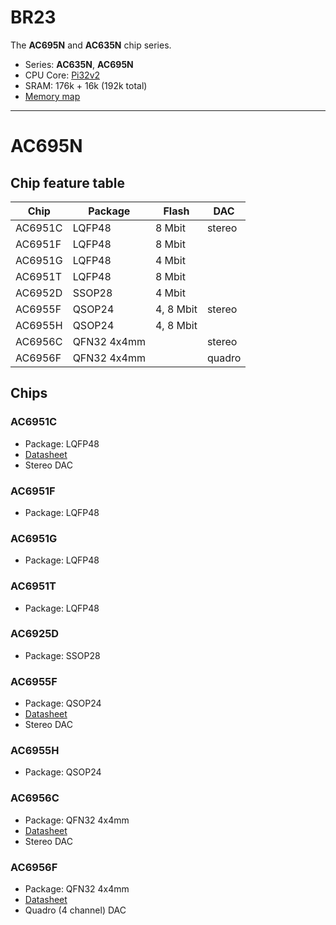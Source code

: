 # BR23

The **AC695N** and **AC635N** chip series.

- Series: **AC635N**, **AC695N**
- CPU Core: [Pi32v2](../../cpu/index.md#pi32)
- SRAM: 176k + 16k (192k total)
- [Memory map](memmap.md)

--------------------------------------------------------------------------------
# AC695N

## Chip feature table

| Chip    | Package     | Flash     | DAC    |
|---------|-------------|-----------|--------|
| AC6951C | LQFP48      | 8 Mbit    | stereo |
| AC6951F | LQFP48      | 8 Mbit    |        |
| AC6951G | LQFP48      | 4 Mbit    |        |
| AC6951T | LQFP48      | 8 Mbit    |        |
| AC6952D | SSOP28      | 4 Mbit    |        |
| AC6955F | QSOP24      | 4, 8 Mbit | stereo |
| AC6955H | QSOP24      | 4, 8 Mbit |        |
| AC6956C | QFN32 4x4mm |           | stereo |
| AC6956F | QFN32 4x4mm |           | quadro |

## Chips

### AC6951C

- Package: LQFP48
- [Datasheet](http://www.lenzetech.com/public/store/pdf/jsggs/AC6951C%C2%A0Datasheet%C2%A0V1.3.pdf)
- Stereo DAC

### AC6951F

- Package: LQFP48

### AC6951G

- Package: LQFP48

### AC6951T

- Package: LQFP48

### AC6925D

- Package: SSOP28

### AC6955F

- Package: QSOP24
- [Datasheet](http://www.lenzetech.com/public/store/pdf/jsggs/AC6955F%C2%A0Datasheet%C2%A0V1.1.pdf)
- Stereo DAC

### AC6955H

- Package: QSOP24

### AC6956C

- Package: QFN32 4x4mm
- [Datasheet](http://www.lenzetech.com/public/store/pdf/jsggs/AC6956C%20Datasheet%20V1.1.pdf)
- Stereo DAC

### AC6956F

- Package: QFN32 4x4mm
- [Datasheet](https://www.lenzetech.com/public/store/pdf/jsggs/AC6956F%20Datasheet%20V1.2.pdf)
- Quadro (4 channel) DAC
